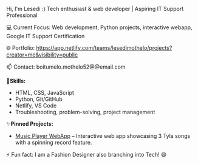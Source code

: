 Hi, I'm Lesedi :)
Tech enthusiast & web developer | Aspiring IT Support Professional  

💻 Current Focus: Web development, Python projects, interactive webapp, Google IT Support Certification

🌐 Portfolio: https://app.netlify.com/teams/lesedimothelo/projects?creator=me&visibility=public  

📫 Contact: boitumelo.mothelo52@@email.com  

👾**Skills:**  
- HTML, CSS, JavaScript  
- Python, Git/GitHub  
- Netlify, VS Code  
- Troubleshooting, problem-solving, project management  

✨**Pinned Projects:**  
- [Music Player WebApp](https://tyla-music-player.netlify.app/) – Interactive web app showcasing 3 Tyla songs with a spinning record feature.  

⚡ Fun fact: I am a Fashion Designer also branching into Tech! 😄
